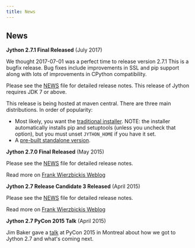 ```yaml
---
title: News
---
```

## News
**Jython 2.7.1 Final Released** (July 2017)

We thought 2017-07-01 was a perfect time to release version 2.7.1 This is a bugfix release. Bug fixes include improvements in SSL and pip support along with lots of improvements in CPython compatibility.

Please see the [NEWS](https://github.com/jythontools/jython/blob/master/NEWS) file for detailed release notes. This release of Jython requires JDK 7 or above.

This release is being hosted at maven central. There are three main distributions. In order of popularity:

- Most likely, you want the [traditional installer](http://search.maven.org/remotecontent?filepath=org/python/jython-installer/2.7.1/jython-installer-2.7.1.jar). NOTE: the installer automatically installs pip and setuptools (unless you uncheck that option), but you must unset `JYTHON_HOME` if you have it set.
- A [pre-built standalone version](http://search.maven.org/remotecontent?filepath=org/python/jython-standalone/2.7.1/jython-standalone-2.7.1.jar).

**Jython 2.7.0 Final Released** (May 2015)

Please see the [NEWS](https://github.com/jythontools/jython/blob/master/NEWS) file for detailed release notes.

Read more on [Frank Wierzbickis Weblog](http://fwierzbicki.blogspot.fi/2015/05/jython-270-final-released.html)

**Jython 2.7 Release Candidate 3 Released** (April 2015)

Please see the [NEWS](https://github.com/jythontools/jython/blob/master/NEWS) file for detailed release notes.

Read more on [Frank Wierzbickis Weblog](http://fwierzbicki.blogspot.fi/2015/04/jython-27-release-candidate-3-available.html)

**Jython 2.7 PyCon 2015 Talk** (April 2015)

Jim Baker gave a [talk](https://www.youtube.com/watch?v=hLm3garVQFo&gt) at PyCon
2015 in Montreal about how we got to Jython 2.7 and what's coming next.
